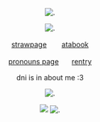 <p align="center"

![.](https://64.media.tumblr.com/a40907e1055c5a36a867a3e539c7ee5d/115224d4effbed7f-4f/s640x960/8923c4349ce5a24121c6e772fd0667a8713dd542.gifv)

<p align="center"

![.](https://images-wixmp-ed30a86b8c4ca887773594c2.wixmp.com/f/d663bbbf-ed62-4223-bf30-8ec11b4101bc/djjtgs7-30827e54-c6c5-4e03-a76b-475f5b2b95fc.png?token=eyJ0eXAiOiJKV1QiLCJhbGciOiJIUzI1NiJ9.eyJzdWIiOiJ1cm46YXBwOjdlMGQxODg5ODIyNjQzNzNhNWYwZDQxNWVhMGQyNmUwIiwiaXNzIjoidXJuOmFwcDo3ZTBkMTg4OTgyMjY0MzczYTVmMGQ0MTVlYTBkMjZlMCIsIm9iaiI6W1t7InBhdGgiOiJcL2ZcL2Q2NjNiYmJmLWVkNjItNDIyMy1iZjMwLThlYzExYjQxMDFiY1wvZGpqdGdzNy0zMDgyN2U1NC1jNmM1LTRlMDMtYTc2Yi00NzVmNWIyYjk1ZmMucG5nIn1dXSwiYXVkIjpbInVybjpzZXJ2aWNlOmZpbGUuZG93bmxvYWQiXX0.tWKPEhOOEm9eBc8RpppYvT8wI6geWu7pbv7cAMfpkD8)

<p align="center"

[strawpage](https://3fs.straw.page/) ㅤㅤ[atabook](https://cscoop.atabook.org/)

<p align="center"

[pronouns page](https://en.pronouns.page/@robotpilled)ㅤㅤ[rentry](https://rentry.co/internetbuny)

<p align="center"

dni is in about me :3 

<p align="center"
  
![.](https://64.media.tumblr.com/54a8b8c91be7f0b43a0fa3a07cff65dc/6dc8898458942376-ab/s400x600/49134a63ab1c204af1695a1b5453fbc50f365a62.gifv)

<p align="center"
  
![](https://komarev.com/ghpvc/?username=robotpilled&color=e7199a&label=☆+prof+views+) ![.](https://64.media.tumblr.com/68084615083b28087ecccac3d3fbdb9d/66ebc5ca39dbb5c2-00/s75x75_c1/0f11de307b428a9a9dd0df8060095f7d3cd6986f.gifv)
